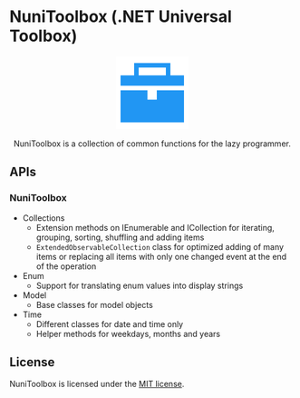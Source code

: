 # NuniToolbox (.NET Universal Toolbox)
<p align="center">
  <img src="https://raw.githubusercontent.com/spiegelp/NuniToolbox/master/icon/icon.png" alt="NuniToolbox icon" width="128px" />
</p>
<p align="center">
  NuniToolbox is a collection of common functions for the lazy programmer.
</p>

## APIs

### NuniToolbox
* Collections
  * Extension methods on IEnumerable and ICollection for iterating, grouping, sorting, shuffling and adding items
  * `ExtendedObservableCollection` class for optimized adding of many items or replacing all items with only one changed event at the end of the operation
* Enum
  * Support for translating enum values into display strings
* Model
  * Base classes for model objects
* Time
  * Different classes for date and time only
  * Helper methods for weekdays, months and years

## License
NuniToolbox is licensed under the [MIT license](https://github.com/spiegelp/NuniToolbox/blob/master/LICENSE).
